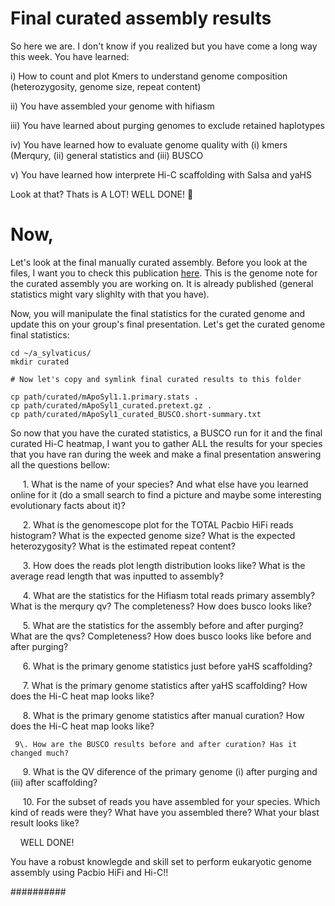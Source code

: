 # Final curated assembly results

So here we are. I don't know if you realized but you have come a long way this week. You have learned:

i) How to count and plot Kmers to understand genome composition (heterozygosity, genome size, repeat content)

ii) You have assembled your genome with hifiasm

iii) You have learned about purging genomes to exclude retained haplotypes

iv) You have learned how to evaluate genome quality with (i) kmers (Merqury, (ii) general statistics and (iii) BUSCO

v) You have learned how interprete Hi-C scaffolding with Salsa and yaHS

Look at that? Thats is A LOT! WELL DONE! :clap: 

# Now,

Let's look at the final manually curated assembly. 
Before you look at the files, I want you to check this publication [here](https://wellcomeopenresearch.org/articles/8-442/v1). This is the genome note for the curated assembly you are working on. It is already published (general statistics might vary slighlty with that you have). 

Now, you will manipulate the final statistics for the curated genome and update this on your group's final presentation.
Let's get the curated genome final statistics:

```console
cd ~/a_sylvaticus/
mkdir curated

# Now let's copy and symlink final curated results to this folder

cp path/curated/mApoSyl1.1.primary.stats .
cp path/curated/mApoSyl1_curated.pretext.gz .
cp path/curated/mApoSyl1_curated_BUSCO.short-summary.txt
```
So now that you have the curated statistics, a BUSCO run for it and the final curated Hi-C heatmap, I want you to gather ALL the results for your species that you have ran during the week and make a final presentation answering all the questions bellow:

     1\. What is the name of your species? And what else have you learned online for it (do a small search to find a picture and maybe some interesting evolutionary facts about it)?

     2\. What is the genomescope plot for the TOTAL Pacbio HiFi reads histogram? What is the expected genome size? What is the expected heterozygosity? What is the estimated repeat content?

     3\. How does the reads plot length distribution looks like? What is the average read length that was inputted to assembly?

     4\. What are the statistics for the Hifiasm total reads primary assembly? What is the merqury qv? The completeness? How does busco looks like?

     5\. What are the statistics for the assembly before and after purging? What are the qvs? Completeness? How does busco looks like before and after purging?

     6\. What is the primary genome statistics just before yaHS scaffolding?

     7\. What is the primary genome statistics after yaHS scaffolding? How does the Hi-C heat map looks like?

     8\. What is the primary genome statistics after manual curation? How does the Hi-C heat map looks like? 

     9\. How are the BUSCO results before and after curation? Has it changed much? 

     9\. What is the QV diference of the primary genome (i) after purging and (iii) after scaffolding?

     10\. For the subset of reads you have assembled for your species. Which kind of reads were they? What have you assembled there? What your blast result looks like?

   
WELL DONE! 

You have a robust knowlegde and skill set to perform eukaryotic genome assembly using Pacbio HiFi and Hi-C!!


##########
